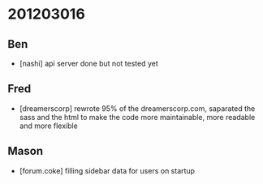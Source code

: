 # 201203016

## Ben
- [nashi] api server done but not tested yet



## Fred
- [dreamerscorp] rewrote 95% of the dreamerscorp.com, saparated the sass and the html to make the code more maintainable, more readable and more flexible



## Mason
- [forum.coke] filling sidebar data for users on startup
